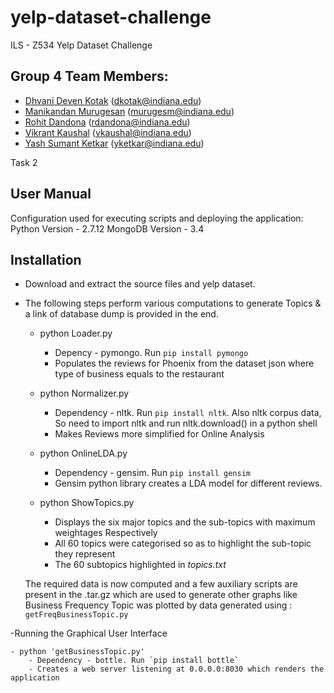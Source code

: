 # yelp-dataset-challenge
ILS - Z534 Yelp Dataset Challenge

## Group 4 Team Members:
* [Dhvani Deven Kotak](https://github.com/dhvanikotak) (dkotak@indiana.edu)  
* [Manikandan Murugesan](https://github.com/manikandan5) (murugesm@indiana.edu)  
* [Rohit Dandona](https://github.com/rohitdandona) (rdandona@indiana.edu)  
* [Vikrant Kaushal](https://github.com/KaushalVikrant) (vkaushal@indiana.edu)  
* [Yash Sumant Ketkar](https://github.com/yashketkar) (yketkar@indiana.edu)  

Task 2

User Manual
-----------

Configuration used for executing scripts and deploying the application:
Python Version - 2.7.12
MongoDB Version - 3.4

Installation
------------
- Download and extract the source files and yelp dataset.

- The following steps perform various computations to generate Topics & a link of database dump is provided in the end.

	- python Loader.py
		- Depency - pymongo. Run `pip install pymongo`
		- Populates the reviews for Phoenix from the dataset json where type of business equals to the restaurant

	- python Normalizer.py
		- Dependency - nltk. Run `pip install nltk`. Also nltk corpus data, So need to import nltk and run nltk.download() in a python shell
		- Makes Reviews more simplified for Online Analysis

	- python OnlineLDA.py
		- Dependency - gensim. Run `pip install gensim`
		- Gensim python library creates a LDA model for different reviews.

	- python ShowTopics.py
		- Displays the six major topics and the sub-topics with maximum weightages Respectively
		- All 60 topics were categorised so as to highlight the sub-topic they represent
		- The 60 subtopics highlighted in _topics.txt_

	The required data is now computed and a few auxiliary scripts are present in the .tar.gz which are used to generate other graphs like Business Frequency Topic was plotted by data generated using : `getFreqBusinessTopic.py`

-Running the Graphical User Interface

	- python 'getBusinessTopic.py'
		- Dependency - bottle. Run `pip install bottle`
		- Creates a web server listening at 0.0.0.0:8030 which renders the application
